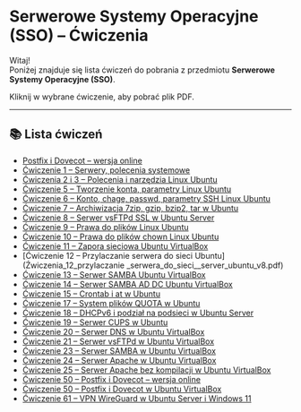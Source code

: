 # Serwerowe Systemy Operacyjne (SSO) – Ćwiczenia

Witaj!  
Poniżej znajduje się lista ćwiczeń do pobrania z przedmiotu **Serwerowe Systemy Operacyjne (SSO)**.

Kliknij w wybrane ćwiczenie, aby pobrać plik PDF.

---

## 📚 Lista ćwiczeń

- [Postfix i Dovecot – wersja online](postfix_dovecot_v1_online.pdf)
- [Ćwiczenie 1 – Serwery, polecenia systemowe](Źwiczenia_1_serwery_polecenia_systemowe_v2.pdf)
- [Ćwiczenia 2 i 3 – Polecenia i narzędzia Linux Ubuntu](Źwiczenia_2_i_3_polecenia_i_narzedzia_linux_ubuntu_v8.pdf)
- [Ćwiczenie 5 – Tworzenie konta, parametry Linux Ubuntu](Źwiczenia_5_tworzenie_konta_parametry_linux_ubuntu_v1.pdf)
- [Ćwiczenie 6 – Konto, chage, passwd, parametry SSH Linux Ubuntu](Źwiczenia_6_konto_chage_passwd_parametry_ssh_linux_ubuntu_v1.pdf)
- [Ćwiczenie 7 – Archiwizacja 7zip, gzip, bzip2, tar w Ubuntu](Źwiczenia_7_linux_ubuntu_7zip_gzip_bzip2_tar_v5.pdf)
- [Ćwiczenie 8 – Serwer vsFTPd SSL w Ubuntu Server](Źwiczenia_8_ubuntu_server_serwer_vsFTPd_SSL_virtualbox_v7.pdf)
- [Ćwiczenie 9 – Prawa do plików Linux Ubuntu](Źwiczenia_9_prawa_do_plikow_linux_ubuntu_v2.pdf)
- [Ćwiczenie 10 – Prawa do plików chown Linux Ubuntu](Źwiczenia_10_prawa_do_plikow_chown_linux_ubuntu_v1.pdf)
- [Ćwiczenie 11 – Zapora sieciowa Ubuntu VirtualBox](Źwiczenia_11_ubuntu_zapora_sieciowa_virtualbox_v4.pdf)
- [Ćwiczenie 12 – Przylaczanie serwera do sieci Ubuntu](Źwiczenia_12_przylaczanie _serwera_do_sieci__server_ubuntu_v8.pdf)
- [Ćwiczenie 13 – Serwer SAMBA Ubuntu VirtualBox](Źwiczenia_13_SAMBA_ubuntu-server_virtualbox_v7.pdf)
- [Ćwiczenie 14 – Serwer SAMBA AD DC Ubuntu VirtualBox](Źwiczenia_14_SAMBA_AD_DC_ubuntu-server_virtualbox_v5.pdf)
- [Ćwiczenie 15 – Crontab i at w Ubuntu](Źwiczenia_15_linux_ubuntu_crontab_at_v7.pdf)
- [Ćwiczenie 17 – System plików QUOTA w Ubuntu](Źwiczenia_17_ubuntu_QUOTA_v3.pdf)
- [Ćwiczenie 18 – DHCPv6 i podział na podsieci w Ubuntu Server](Źwiczenia_18_DHCPv6_podzial_na_podsieci_ubuntu-server_virtualbox_v8.pdf)
- [Ćwiczenie 19 – Serwer CUPS w Ubuntu](Źwiczenia_19_ubuntu_CUPS_virtualbox_v2.pdf)
- [Ćwiczenie 20 – Serwer DNS w Ubuntu VirtualBox](Źwiczenia_20_server_ubuntu_DNS_virtualbox_v8.pdf)
- [Ćwiczenie 21 – Serwer vsFTPd w Ubuntu VirtualBox](Źwiczenia_21_ubuntu_vsftpd_virtualbox_v11.pdf)
- [Ćwiczenie 23 – Serwer SAMBA w Ubuntu VirtualBox](Źwiczenia_23_SAMBA_ubuntu-server_virtualbox_v2.pdf)
- [Ćwiczenie 24 – Serwer Apache w Ubuntu VirtualBox](Źwiczenia_24_ubuntu_server_serwer_Apache_virtualbox_v7.pdf)
- [Ćwiczenie 25 – Serwer Apache bez kompilacji w Ubuntu VirtualBox](Źwiczenia_25_serwer_Apache_bez_kompilacji_virtualbox_v13.pdf)
- [Ćwiczenie 50 – Postfix i Dovecot – wersja online](Źwiczenia_50_postfix_dovecot_v1_online.pdf)
- [Ćwiczenie 50 – Postfix i Dovecot w Ubuntu VirtualBox](Źwiczenia_50_ubuntu_postfix_dovecot_virtualbox_v4.pdf)
- [Ćwiczenie 61 – VPN WireGuard w Ubuntu Server i Windows 11](Źwiczenia_61_ubuntu_server_serw_win11_VPN_wireguard_v1.pdf)
